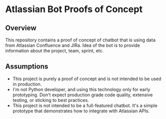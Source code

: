 # Atlassian Bot Proofs of Concept

## Overview
This repository contains a proof of concept of chatbot that is using data from Atlassian Confluence and JIRa. 
Idea of the bot is to provide information about the project, team, sprint, etc.

## Assumptions
* This project is purely a proof of concept and is not intended to be used in production.
* I'm not Python developer, and using this technology only for early prototyping. Don't expect production grade code quality, extensive testing, or sticking to best practices.
* This project is not intended to be a full-featured chatbot. It's a simple prototype that demonstrates how to integrate with Atlassian APIs.